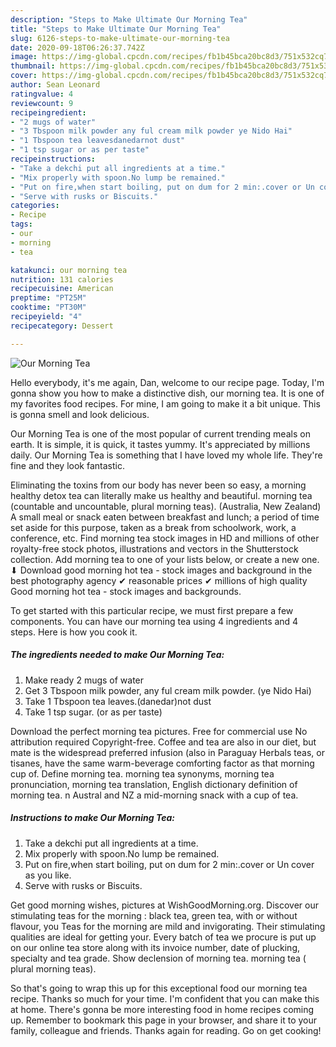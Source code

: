 ```yaml
---
description: "Steps to Make Ultimate Our Morning Tea"
title: "Steps to Make Ultimate Our Morning Tea"
slug: 6126-steps-to-make-ultimate-our-morning-tea
date: 2020-09-18T06:26:37.742Z
image: https://img-global.cpcdn.com/recipes/fb1b45bca20bc8d3/751x532cq70/our-morning-tea-recipe-main-photo.jpg
thumbnail: https://img-global.cpcdn.com/recipes/fb1b45bca20bc8d3/751x532cq70/our-morning-tea-recipe-main-photo.jpg
cover: https://img-global.cpcdn.com/recipes/fb1b45bca20bc8d3/751x532cq70/our-morning-tea-recipe-main-photo.jpg
author: Sean Leonard
ratingvalue: 4
reviewcount: 9
recipeingredient:
- "2 mugs of water"
- "3 Tbspoon milk powder any ful cream milk powder ye Nido Hai"
- "1 Tbspoon tea leavesdanedarnot dust"
- "1 tsp sugar or as per taste"
recipeinstructions:
- "Take a dekchi put all ingredients at a time."
- "Mix properly with spoon.No lump be remained."
- "Put on fire,when start boiling, put on dum for 2 min:.cover or Un cover as you like."
- "Serve with rusks or Biscuits."
categories:
- Recipe
tags:
- our
- morning
- tea

katakunci: our morning tea 
nutrition: 131 calories
recipecuisine: American
preptime: "PT25M"
cooktime: "PT30M"
recipeyield: "4"
recipecategory: Dessert

---
```



![Our Morning Tea](https://img-global.cpcdn.com/recipes/fb1b45bca20bc8d3/751x532cq70/our-morning-tea-recipe-main-photo.jpg)

Hello everybody, it's me again, Dan, welcome to our recipe page. Today, I'm gonna show you how to make a distinctive dish, our morning tea. It is one of my favorites food recipes. For mine, I am going to make it a bit unique. This is gonna smell and look delicious.

Our Morning Tea is one of the most popular of current trending meals on earth. It is simple, it is quick, it tastes yummy. It's appreciated by millions daily. Our Morning Tea is something that I have loved my whole life. They're fine and they look fantastic.

Eliminating the toxins from our body has never been so easy, a morning healthy detox tea can literally make us healthy and beautiful. morning tea (countable and uncountable, plural morning teas). (Australia, New Zealand) A small meal or snack eaten between breakfast and lunch; a period of time set aside for this purpose, taken as a break from schoolwork, work, a conference, etc. Find morning tea stock images in HD and millions of other royalty-free stock photos, illustrations and vectors in the Shutterstock collection. Add morning tea to one of your lists below, or create a new one. ⬇ Download good morning hot tea - stock images and background in the best photography agency ✔ reasonable prices ✔ millions of high quality Good morning hot tea - stock images and backgrounds.


To get started with this particular recipe, we must first prepare a few components. You can have our morning tea using 4 ingredients and 4 steps. Here is how you cook it.

<!--inarticleads1-->

##### The ingredients needed to make Our Morning Tea:

1. Make ready 2 mugs of water
1. Get 3 Tbspoon milk powder, any ful cream milk powder. (ye Nido Hai)
1. Take 1 Tbspoon tea leaves.(danedar)not dust
1. Take 1 tsp sugar. (or as per taste)


Download the perfect morning tea pictures. Free for commercial use No attribution required Copyright-free. Coffee and tea are also in our diet, but mate is the widespread preferred infusion (also in Paraguay Herbals teas, or tisanes, have the same warm-beverage comforting factor as that morning cup of. Define morning tea. morning tea synonyms, morning tea pronunciation, morning tea translation, English dictionary definition of morning tea. n Austral and NZ a mid-morning snack with a cup of tea. 

<!--inarticleads2-->

##### Instructions to make Our Morning Tea:

1. Take a dekchi put all ingredients at a time.
1. Mix properly with spoon.No lump be remained.
1. Put on fire,when start boiling, put on dum for 2 min:.cover or Un cover as you like.
1. Serve with rusks or Biscuits.


Get good morning wishes, pictures at WishGoodMorning.org. Discover our stimulating teas for the morning : black tea, green tea, with or without flavour, you Teas for the morning are mild and invigorating. Their stimulating qualities are ideal for getting your. Every batch of tea we procure is put up on our online tea store along with its invoice number, date of plucking, specialty and tea grade. Show declension of morning tea. morning tea ( plural morning teas). 

So that's going to wrap this up for this exceptional food our morning tea recipe. Thanks so much for your time. I'm confident that you can make this at home. There's gonna be more interesting food in home recipes coming up. Remember to bookmark this page in your browser, and share it to your family, colleague and friends. Thanks again for reading. Go on get cooking!
